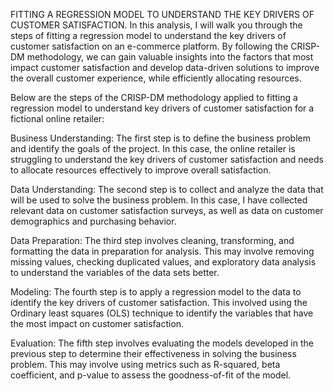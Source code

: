 FITTING A REGRESSION MODEL TO UNDERSTAND THE KEY DRIVERS OF CUSTOMER SATISFACTION.
In this analysis, I will walk you through the steps of fitting a regression model to understand the key drivers of customer satisfaction on an e-commerce platform. By following the CRISP-DM methodology, we can gain valuable insights into the factors that most impact customer satisfaction and develop data-driven solutions to improve the overall customer experience, while efficiently allocating resources.

Below are the steps of the CRISP-DM methodology applied to fitting a regression model to understand key drivers of customer satisfaction for a fictional online retailer:

Business Understanding: The first step is to define the business problem and identify the goals of the project. In this case, the online retailer is struggling to understand the key drivers of customer satisfaction and needs to allocate resources effectively to improve overall satisfaction.

Data Understanding: The second step is to collect and analyze the data that will be used to solve the business problem. In this case, I have collected relevant data on customer satisfaction surveys, as well as data on customer demographics and purchasing behavior.

Data Preparation: The third step involves cleaning, transforming, and formatting the data in preparation for analysis. This may involve removing missing values, checking duplicated values, and exploratory data analysis to understand the variables of the data sets better.

Modeling: The fourth step is to apply a regression model to the data to identify the key drivers of customer satisfaction. This involved using the Ordinary least squares (OLS) technique to identify the variables that have the most impact on customer satisfaction.

Evaluation: The fifth step involves evaluating the models developed in the previous step to determine their effectiveness in solving the business problem. This may involve using metrics such as R-squared, beta coefficient, and p-value to assess the goodness-of-fit of the model.
